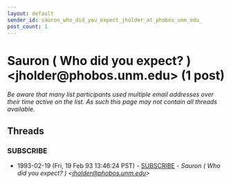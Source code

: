 ```yaml
---
layout: default
sender_id: sauron_who_did_you_expect_jholder_at_phobos_unm_edu_
post_count: 1
---
```


# Sauron ( Who did you expect? ) <jholder<span>@</span>phobos.unm.edu> (1 post)

_Be aware that many list participants used multiple email addresses over their time active on the list. As such this page may not contain all threads available._

## Threads

### SUBSCRIBE
+ 1993-02-19 (Fri, 19 Feb 93 13:46:24 PST) - [SUBSCRIBE](/archive/1993/02/3a05c0c9175f330d42f75f4fa9e1cf1f0a52ccfd83db4c3f73cf22146aa26a43) - _Sauron ( Who did you expect? ) \<jholder@phobos.unm.edu\>_

